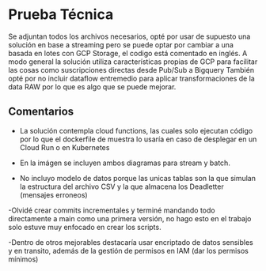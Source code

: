 # Prueba Técnica

Se adjuntan todos los archivos necesarios, opté por usar de supuesto una solución en base a streaming pero se puede optar por cambiar a una basada en lotes con GCP Storage, el codigo está comentado en inglés. A modo general la solución utiliza características propias de GCP para facilitar las cosas como suscripciones directas desde Pub/Sub a Bigquery También opté por no incluir dataflow entremedio para aplicar transformaciones de la data RAW por lo que es algo que se puede mejorar.

## Comentarios

- La solución contempla cloud functions, las cuales solo ejecutan código por lo que el dockerfile de muestra lo usaría en caso de desplegar en un Cloud Run o en Kubernetes

- En la imágen se incluyen ambos diagramas para stream y batch.

- No incluyo modelo de datos porque las unicas tablas son la que simulan la estructura del archivo CSV y la que almacena los Deadletter (mensajes erroneos)

-Olvidé crear commits incrementales y terminé mandando todo directamente a main como una primera versión, no hago esto en el trabajo solo estuve muy enfocado en crear los scripts.

-Dentro de otros mejorables destacaría usar encriptado de datos sensibles y en transito, además de la gestión de permisos en IAM (dar los permisos mínimos)

